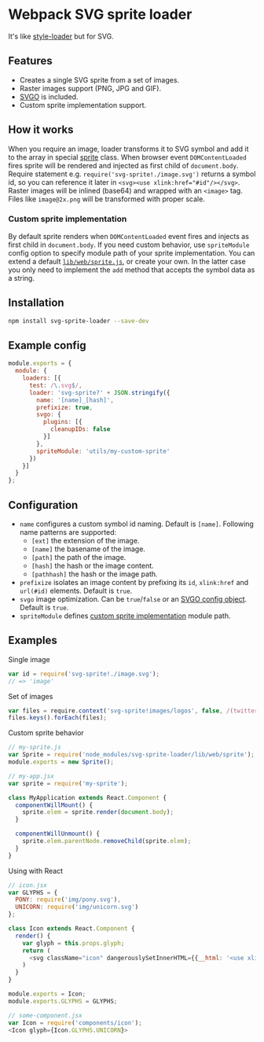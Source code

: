 # Webpack SVG sprite loader

It's like [style-loader](https://github.com/webpack/style-loader) but for SVG.

## Features

- Creates a single SVG sprite from a set of images.
- Raster images support (PNG, JPG and GIF).
- [SVGO](https://github.com/svg/svgo) is included.
- Custom sprite implementation support.

## How it works

When you require an image, loader transforms it to SVG symbol and add it to the array in special [sprite](lib/web/sprite.js) class.
When browser event `DOMContentLoaded` fires sprite will be rendered and injected as first child of `document.body`.
Require statement e.g. `require('svg-sprite!./image.svg')` returns a symbol id, so you can reference it later
in `<svg><use xlink:href="#id"/></svg>`. Raster images  will be inlined (base64) and wrapped with an `<image>` tag.
Files like `image@2x.png` will be transformed with proper scale.

### Custom sprite implementation

By default sprite renders when `DOMContentLoaded` event fires and injects as first child in `document.body`.
If you need custom behavior, use `spriteModule` config option to specify module path of your sprite implementation.
You can extend a default [`lib/web/sprite.js`](lib/web/sprite.js), or create your own.
In the latter case you only need to implement the `add` method that accepts the symbol data as a string.

## Installation

```bash
npm install svg-sprite-loader --save-dev
```

## Example config
```js
module.exports = {
  module: {
    loaders: [{
      test: /\.svg$/,
      loader: 'svg-sprite?' + JSON.stringify({
        name: '[name]_[hash]',
        prefixize: true,
        svgo: {
          plugins: [{
            cleanupIDs: false
          }]
        },
        spriteModule: 'utils/my-custom-sprite'
      })
    }]
  }
};
```

## Configuration

* `name` configures a custom symbol id naming. Default is `[name]`. Following name patterns are supported:
  * `[ext]` the extension of the image.
  * `[name]` the basename of the image.
  * `[path]` the path of the image.
  * `[hash]` the hash or the image content.
  * `[pathhash]` the hash or the image path.
* `prefixize` isolates an image content by prefixing its `id`, `xlink:href` and `url(#id)` elements. Default is `true`.
* `svgo` image optimization. Can be `true`/`false` or an [SVGO config object](https://github.com/svg/svgo/blob/master/docs/how-it-works/en.md#1-config). Default is `true`.
* `spriteModule` defines [custom sprite implementation](#custom-sprite-implementation) module path.

## Examples

Single image
```js
var id = require('svg-sprite!./image.svg');
// => 'image'
```

Set of images
```js
var files = require.context('svg-sprite!images/logos', false, /(twitter|facebook|youtube)\.svg$/);
files.keys().forEach(files);
```

Custom sprite behavior
```js
// my-sprite.js
var Sprite = require('node_modules/svg-sprite-loader/lib/web/sprite');
module.exports = new Sprite();

// my-app.jsx
var sprite = require('my-sprite');

class MyApplication extends React.Component {
  componentWillMount() {
    sprite.elem = sprite.render(document.body);
  }

  componentWillUnmount() {
    sprite.elem.parentNode.removeChild(sprite.elem);
  }
}
```

Using with React
```js
// icon.jsx
var GLYPHS = {
  PONY: require('img/pony.svg'),
  UNICORN: require('img/unicorn.svg')
};

class Icon extends React.Component {
  render() {
    var glyph = this.props.glyph;
    return (
      <svg className="icon" dangerouslySetInnerHTML={{__html: '<use xlink:href="#' + glyph + '"></use>'}}/>
    )
  }
}

module.exports = Icon;
module.exports.GLYPHS = GLYPHS;

// some-component.jsx
var Icon = require('components/icon');
<Icon glyph={Icon.GLYPHS.UNICORN}>
```
